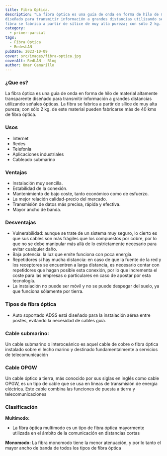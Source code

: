 ```yaml
---
title: Fibra Optica.
description: "La fibra óptica es una guía de onda en forma de hilo de material altamente transparente
diseñado para transmitir información a grandes distancias utilizando señales ópticas. La
fibra se fabrica a partir de sílice de muy alta pureza; con sólo 2 kg. de este material pueden fabricarse más de 40 kms de fibra óptica."
category:
  - primer-parcial
tags:
  - Fibra Optica
  - RedesLAN
pubDate: 2023-10-09
cover: src/images/fibra-optica.jpg
coverAlt: RedLAN - Blog
author: Omar Camarillo
---
```


### ¿Que es?
La fibra óptica es una guía de onda en forma de hilo de material altamente transparente
diseñado para transmitir información a grandes distancias utilizando señales ópticas. La
fibra se fabrica a partir de sílice de muy alta pureza; con sólo 2 kg. de este material pueden
fabricarse más de 40 kms de fibra óptica.

### Usos
 - Internet
 - Redes
 - Telefonía
 - Aplicaciones industriales
 - Cableado submarino

### Ventajas
 - Instalación muy sencilla.
 - Estabilidad de la conexión.
 - Mantenimiento de bajo coste, tanto económico como de esfuerzo.
 - La mejor relación calidad-precio del mercado.
 - Transmisión de datos más precisa, rápida y efectiva.
 - Mayor ancho de banda.

### Desventajas
 - Vulnerabilidad: aunque se trate de un sistema muy seguro, lo cierto es que sus
cables son más frágiles que los compuestos por cobre, por lo que no se debe
manipular más allá de lo estrictamente necesario para evitar cualquier daño.
 - Baja potencia: la luz que emite funciona con poca energía.
 - Repetidores si hay mucha distancia: en caso de que la fuente de la red y los
receptores se encuentren a larga distancia, es necesario contar con repetidores que
hagan posible esta conexión, por lo que incrementa el coste para las empresas o
particulares en caso de apostar por esta tecnología.
 - La instalación no puede ser móvil y no se puede despegar del suelo, ya que funciona
sólamente por tierra.

### Tipos de fibra óptica
 - Auto soportado ADSS
está diseñado para la instalación aérea entre postes, evitando la necesidad de cables guía.
### Cable submarino:
Un cable submarino o interoceánico es aquel cable de cobre o fibra óptica instalado sobre el lecho marino y destinado fundamentalmente a servicios de telecomunicación

### Cable OPGW
Un cable óptico a tierra, más conocido por sus siglas en inglés como cable OPGW, es un
tipo de cable que se usa en líneas de transmisión de energía eléctrica. Este cable combina
las funciones de puesta a tierra y telecomunicaciones

### Clasificación
**Multimodo:**
 - La fibra óptica multimodo es un tipo de fibra óptica mayormente utilizada en el ámbito de la comunicación en distancias cortas

**Monomodo:**
La fibra monomodo tiene la menor atenuación, y por lo tanto el mayor ancho de banda de
todos los tipos de fibra óptica
